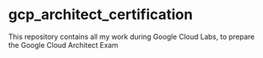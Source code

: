 # gcp_architect_certification
This repository contains all my work during Google Cloud Labs, to prepare the Google Cloud Architect Exam
